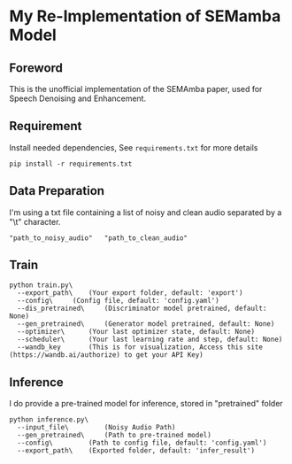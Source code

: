 # My Re-Implementation of SEMamba Model

## Foreword
This is the unofficial implementation of the SEMAmba paper, used for Speech Denoising and Enhancement.

## Requirement
Install needed dependencies, See `requirements.txt` for more details

```setup
pip install -r requirements.txt
```


## Data Preparation
I'm using a txt file containing a list of noisy and clean audio separated by a "\t" character.

```example
"path_to_noisy_audio"	"path_to_clean_audio"
```


## Train
```train
python train.py\
  --export_path\ 	(Your export folder, default: 'export')
  --config\		(Config file, default: 'config.yaml')
  --dis_pretrained\ 	(Discriminator model pretrained, default: None)
  --gen_pretrained\ 	(Generator model pretrained, default: None)
  --optimizer\ 		(Your last optimizer state, default: None)
  --scheduler\ 		(Your last learning rate and step, default: None)
  --wandb_key 		(This is for visualization, Access this site (https://wandb.ai/authorize) to get your API Key)
```


## Inference
I do provide a pre-trained model for inference, stored in "pretrained" folder
```infer
python inference.py\
  --input_file\ 		(Noisy Audio Path)
  --gen_pretrained\ 	(Path to pre-trained model)
  --config\ 		(Path to config file, default: 'config.yaml')
  --export_path\ 	(Exported folder, default: 'infer_result')
